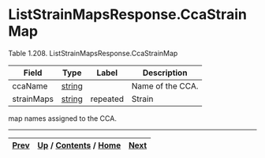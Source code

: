 # ListStrainMapsResponse.CcaStrainMap

Table 1.208. ListStrainMapsResponse.CcaStrainMap

Field| Type| Label| Description  
---|---|---|---  
ccaName| [string](ch01s11.md "gRPC Scalar Value Types")|  | Name of the CCA.   
strainMaps| [string](ch01s11.md "gRPC Scalar Value Types")| repeated| Strain
map names assigned to the CCA.  
  
  

* * *

[Prev](ch01s09s11s02.md) | [Up](ch01s09s11.md) / [Contents](index.md) / [Home](../../index.htm)|  [Next](ch01s09s11s04.md)  
---|---|---

